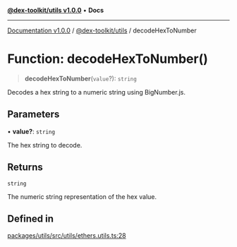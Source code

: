 [**@dex-toolkit/utils v1.0.0**](../README.md) • **Docs**

***

[Documentation v1.0.0](../../../packages.md) / [@dex-toolkit/utils](../README.md) / decodeHexToNumber

# Function: decodeHexToNumber()

> **decodeHexToNumber**(`value`?): `string`

Decodes a hex string to a numeric string using BigNumber.js.

## Parameters

• **value?**: `string`

The hex string to decode.

## Returns

`string`

The numeric string representation of the hex value.

## Defined in

[packages/utils/src/utils/ethers.utils.ts:28](https://github.com/niZmosis/dex-toolkit/blob/3d8b41b44787b30fbea5de3ab4737662ffb61bc8/packages/utils/src/utils/ethers.utils.ts#L28)
